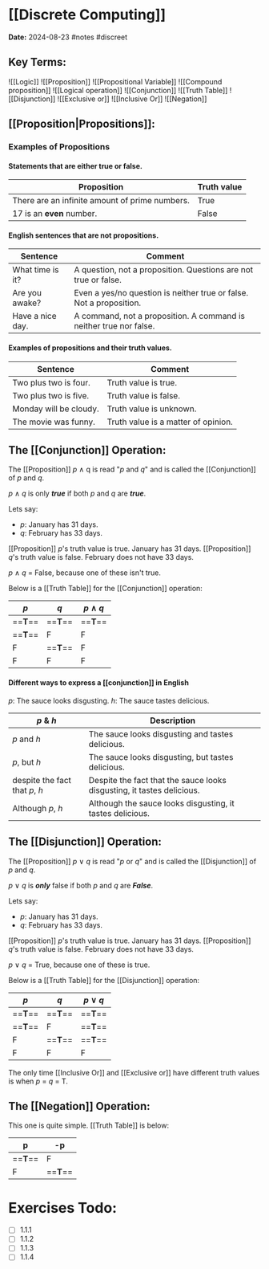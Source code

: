 # [[Discrete Computing]]
**Date:** 2024-08-23
#notes #discreet

## Key Terms:

 ![[Logic]]
 ![[Proposition]]
 ![[Propositional Variable]]
 ![[Compound proposition]]
 ![[Logical operation]]
 ![[Conjunction]]
 ![[Truth Table]]
 ![[Disjunction]]
 ![[Exclusive or]]
 ![[Inclusive Or]]
 ![[Negation]]
 
 
## [[Proposition|Propositions]]:

### Examples of Propositions
#### Statements that are either true or false.

| Proposition                                    | Truth value |
| ---------------------------------------------- | ----------- |
| There are an infinite amount of prime numbers. | True        |
| 17 is an **even** number.                      | False       |
#### English sentences that are not propositions.

| Sentence         | Comment                                                             |
| ---------------- | ------------------------------------------------------------------- |
| What time is it? | A question, not a proposition. Questions are not true or false.     |
| Are you awake?   | Even a yes/no question is neither true or false. Not a proposition. |
| Have a nice day. | A command, not a proposition. A command is neither true nor false.  |
#### Examples of propositions and their truth values.

| Sentence               | Comment                             |
| ---------------------- | ----------------------------------- |
| Two plus two is four.  | Truth value is true.                |
| Two plus two is five.  | Truth value is false.               |
| Monday will be cloudy. | Truth value is unknown.             |
| The movie was funny.   | Truth value is a matter of opinion. |

## The [[Conjunction]] Operation:

The [[Proposition]] *p* ∧ q  is read "*p* and *q*" and is called the [[Conjunction]] of *p* and *q*.

*p* ∧ *q* is only ***true*** if both *p* and *q* are ***true***. 

Lets say: 
- *p*: January has 31 days.
- *q*: February has 33 days.

[[Proposition]] *p*'s truth value is true. January has 31 days. 
[[Proposition]] *q*'s truth value is false. February does not have 33 days. 

*p* ∧ *q* = False, because one of these isn't true. 

Below is a [[Truth Table]] for the [[Conjunction]] operation: 

| *p*       | *q*       | *p* ∧ *q* |
| --------- | --------- | --------- |
| ==**T**== | ==**T**== | ==**T**== |
| ==**T**== | F         | F         |
| F         | ==**T**== | F         |
| F         | F         | F         |
#### Different ways to express a [[conjunction]] in English

*p*: The sauce looks disgusting.
*h*: The sauce tastes delicious. 

| *p* & *h*                      | Description                                                            |
| ------------------------------ | ---------------------------------------------------------------------- |
| *p* and *h*                    | The sauce looks disgusting and tastes delicious.                       |
| *p*, but *h*                   | The sauce looks disgusting, but tastes delicious.                      |
| despite the fact that *p*, *h* | Despite the fact that the sauce looks disgusting, it tastes delicious. |
| Although *p*, *h*              | Although the sauce looks disgusting, it tastes delicious.              |

## The [[Disjunction]] Operation:

The [[Proposition]] *p* ∨ *q*  is read "*p* or *q*" and is called the [[Disjunction]] of *p* and *q*.

*p* ∨ *q* is ***only*** false if both *p* and *q* are ***False***. 

Lets say: 
- *p*: January has 31 days.
- *q*: February has 33 days.

[[Proposition]] *p*'s truth value is true. January has 31 days. 
[[Proposition]] *q*'s truth value is false. February does not have 33 days. 

*p* ∨ *q*  = True, because one of these is true. 

Below is a [[Truth Table]] for the [[Disjunction]] operation: 

| *p*       | *q*       | *p* ∨ *q* |
| --------- | --------- | --------- |
| ==**T**== | ==**T**== | ==**T**== |
| ==**T**== | F         | ==**T**== |
| F         | ==**T**== | ==**T**== |
| F         | F         | F         |
The only time [[Inclusive Or]] and [[Exclusive or]] have different truth values is when *p* = *q* = T. 

## The [[Negation]] Operation:

This one is quite simple. [[Truth Table]] is below: 

| p         | -p        |
| --------- | --------- |
| ==**T**== | F         |
| F         | ==**T**== |




# Exercises Todo: 

- [ ] 1.1.1
- [ ] 1.1.2
- [ ] 1.1.3
- [ ] 1.1.4